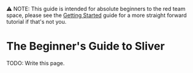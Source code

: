 ⚠️ NOTE: This guide is intended for absolute beginners to the red team space, please see the [Getting Started](https://github.com/BishopFox/sliver/wiki/Getting-Started) guide for a more straight forward tutorial if that's not you. 

# The Beginner's Guide to Sliver

TODO: Write this page.
